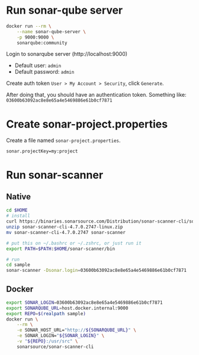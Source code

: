 # Run sonar-qube server

```bash
docker run --rm \
    --name sonar-qube-server \
    -p 9000:9000 \
    sonarqube:community
```

Login to sonarqube server (http://localhost:9000)

* Default user: `admin`
* Default password: `admin`

Create auth token `User > My Account > Security`, click `Generate`.

After doing that, you should have an authentication token. Something like: `03600b63092ac8e8e65a4e5469886e61b0cf7871`

# Create sonar-project.properties

Create a file named `sonar-project.properties`.

```
sonar.projectKey=my:project
```

# Run sonar-scanner

## Native

```bash
cd $HOME
# install
curl https://binaries.sonarsource.com/Distribution/sonar-scanner-cli/sonar-scanner-cli-4.7.0.2747-linux.zip
unzip sonar-scanner-cli-4.7.0.2747-linux.zip
mv sonar-scanner-cli-4.7.0.2747 sonar-scanner

# put this on ~/.bashrc or ~/.zshrc, or just run it
export PATH=$PATH:$HOME/sonar-scanner/bin
```

```bash
# run
cd sample
sonar-scanner -Dsonar.login=03600b63092ac8e8e65a4e5469886e61b0cf7871
```

## Docker

```bash
export SONAR_LOGIN=03600b63092ac8e8e65a4e5469886e61b0cf7871
export SONARQUBE_URL=host.docker.internal:9000
export REPO=$(realpath sample)
docker run \
    --rm \
    -e SONAR_HOST_URL="http://${SONARQUBE_URL}" \
    -e SONAR_LOGIN="${SONAR_LOGIN}" \
    -v "${REPO}:/usr/src" \
    sonarsource/sonar-scanner-cli
```